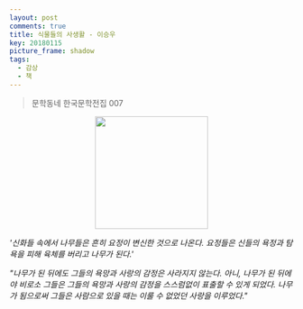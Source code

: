 ```yaml
---
layout: post
comments: true
title: 식물들의 사생활 - 이승우
key: 20180115
picture_frame: shadow
tags:
  - 감상
  - 책
---
```


> 문학동네 한국문학전집 007

<p style="text-align:center"><img src="https://raw.githubusercontent.com/q0115643/my_blog/master/images/private-life-of-plants-lee-1.png" width="200" height="200" /></p>

*'신화들 속에서 나무들은 흔히 요정이 변신한 것으로 나온다. 요정들은 신들의 욕정과 탐욕을 피해 육체를 버리고 나무가 된다.'*

*"나무가 된 뒤에도 그들의 욕망과 사랑의 감정은 사라지지 않는다. 아니, 나무가 된 뒤에야 비로소 그들은 그들의 욕망과 사랑의 감정을 스스럼없이 표출할 수 있게 되었다.
나무가 됨으로써 그들은 사람으로 있을 때는 이룰 수 없었던 사랑을 이루었다."*

<!--more-->




